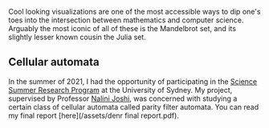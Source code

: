 ---
---

Cool looking visualizations are one of the most accessible ways to dip one's toes into the intersection between mathematics and computer science. Arguably the most iconic of all of these is the Mandelbrot set, and its slightly lesser known cousin the Julia set.

## Cellular automata

In the summer of 2021, I had the opportunity of participating in the [Science Summer Research Program](https://www.sydney.edu.au/scholarships/d/science-summer-research-program.html) at the University of Sydney. My project, supervised by Professor [Nalini Joshi](https://www.wikiwand.com/en/Nalini_Joshi), was concerned with studying a certain class of cellular automata called parity filter automata. You can read my final report [here](/assets/denr final report.pdf).